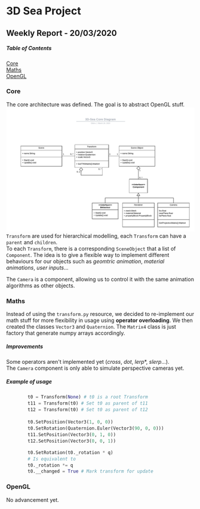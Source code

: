 # 3D Sea Project

## Weekly Report - 20/03/2020

##### Table of Contents  
[Core](#Core)  
[Maths](#Maths)  
[OpenGL](#OpenGL)

### Core

The core architecture was defined.
The goal is to abstract OpenGL stuff.
![Core](../images/core-uml.png)
 `Transform` are used for hierarchical modelling, each `Transform` can have a `parent` and `children`.  
 To each `Transform`, there is a corresponding `SceneObject` that a list of `Component`.
The idea is to give a flexible way to implement different behaviours for our objects such as *geomtric animation*, *material animations*, *user inputs*...

The `Camera` is a component, allowing us to control it with the same animation
algorithms as other objects.

### Maths

Instead of using the `transform.py` resource, we decided to re-implement our math
stuff for more flexibility in usage using **operator overloading**.
We then created the classes `Vector3` and `Quaternion`. The `Matrix4` class is just factory that generate numpy arrays accordingly.

##### Improvements
Some operators aren't implemented yet (*cross*, *dot*, *lerp**, *slerp*...).  
The `Camera` component is only able to simulate perspective cameras yet. 

##### Example of usage
```Python
        t0 = Transform(None) # t0 is a root Transform 
        t11 = Transform(t0) # Set t0 as parent of t11
        t12 = Transform(t0) # Set t0 as parent of t12

        t0.SetPosition(Vector3(1, 0, 0))
        t0.SetRotation(Quaternion.Euler(Vector3(90, 0, 0)))
        t11.SetPosition(Vector3(0, 1, 0))
        t12.SetPosition(Vector3(0, 0, 1))
```

```Python
        t0.SetRotation(t0._rotation * q)
        # Is equivalent to
        t0._rotation *= q
        t0.__changed = True # Mark transform for update
```

### OpenGL

No advancement yet.





